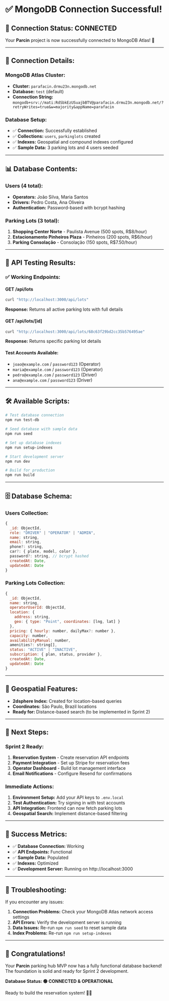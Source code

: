 # ✅ **MongoDB Connection Successful!**

## 🎉 **Connection Status: CONNECTED**

Your **Parcin** project is now successfully connected to MongoDB Atlas! 🚀

---

## 🔗 **Connection Details:**

### **MongoDB Atlas Cluster:**
- **Cluster:** `parafacin.drmu23n.mongodb.net`
- **Database:** `test` (default)
- **Connection String:** `mongodb+srv://mati:RdSbkEzUSuajbBTV@parafacin.drmu23n.mongodb.net/?retryWrites=true&w=majority&appName=parafacin`

### **Database Setup:**
- ✅ **Connection:** Successfully established
- ✅ **Collections:** `users`, `parkinglots` created
- ✅ **Indexes:** Geospatial and compound indexes configured
- ✅ **Sample Data:** 3 parking lots and 4 users seeded

---

## 📊 **Database Contents:**

### **Users (4 total):**
- **Operators:** João Silva, Maria Santos
- **Drivers:** Pedro Costa, Ana Oliveira
- **Authentication:** Password-based with bcrypt hashing

### **Parking Lots (3 total):**
1. **Shopping Center Norte** - Paulista Avenue (500 spots, R$8/hour)
2. **Estacionamento Pinheiros Plaza** - Pinheiros (200 spots, R$6/hour)  
3. **Parking Consolação** - Consolação (150 spots, R$7.50/hour)

---

## 🧪 **API Testing Results:**

### ✅ **Working Endpoints:**

#### **GET /api/lots**
```bash
curl "http://localhost:3000/api/lots"
```
**Response:** Returns all active parking lots with full details

#### **GET /api/lots/[id]**
```bash
curl "http://localhost:3000/api/lots/68c63f29bd2cc35b576495ae"
```
**Response:** Returns specific parking lot details

#### **Test Accounts Available:**
- `joao@example.com` / `password123` (Operator)
- `maria@example.com` / `password123` (Operator)
- `pedro@example.com` / `password123` (Driver)
- `ana@example.com` / `password123` (Driver)

---

## 🛠️ **Available Scripts:**

```bash
# Test database connection
npm run test-db

# Seed database with sample data
npm run seed

# Set up database indexes
npm run setup-indexes

# Start development server
npm run dev

# Build for production
npm run build
```

---

## 🗄️ **Database Schema:**

### **Users Collection:**
```javascript
{
  _id: ObjectId,
  role: "DRIVER" | "OPERATOR" | "ADMIN",
  name: string,
  email: string,
  phone?: string,
  car?: { plate, model, color },
  password?: string, // bcrypt hashed
  createdAt: Date,
  updatedAt: Date
}
```

### **Parking Lots Collection:**
```javascript
{
  _id: ObjectId,
  name: string,
  operatorUserId: ObjectId,
  location: {
    address: string,
    geo: { type: "Point", coordinates: [lng, lat] }
  },
  pricing: { hourly: number, dailyMax?: number },
  capacity: number,
  availabilityManual: number,
  amenities?: string[],
  status: "ACTIVE" | "INACTIVE",
  subscription: { plan, status, provider },
  createdAt: Date,
  updatedAt: Date
}
```

---

## 📍 **Geospatial Features:**

- **2dsphere Index:** Created for location-based queries
- **Coordinates:** São Paulo, Brazil locations
- **Ready for:** Distance-based search (to be implemented in Sprint 2)

---

## 🚀 **Next Steps:**

### **Sprint 2 Ready:**
1. **Reservation System** - Create reservation API endpoints
2. **Payment Integration** - Set up Stripe for reservation fees
3. **Operator Dashboard** - Build lot management interface
4. **Email Notifications** - Configure Resend for confirmations

### **Immediate Actions:**
1. **Environment Setup:** Add your API keys to `.env.local`
2. **Test Authentication:** Try signing in with test accounts
3. **API Integration:** Frontend can now fetch parking lots
4. **Geospatial Search:** Implement distance-based filtering

---

## 🎯 **Success Metrics:**

- ✅ **Database Connection:** Working
- ✅ **API Endpoints:** Functional
- ✅ **Sample Data:** Populated
- ✅ **Indexes:** Optimized
- ✅ **Development Server:** Running on http://localhost:3000

---

## 🔧 **Troubleshooting:**

If you encounter any issues:

1. **Connection Problems:** Check your MongoDB Atlas network access settings
2. **API Errors:** Verify the development server is running
3. **Data Issues:** Re-run `npm run seed` to reset sample data
4. **Index Problems:** Re-run `npm run setup-indexes`

---

## 🎉 **Congratulations!**

Your **Parcin** parking hub MVP now has a fully functional database backend! The foundation is solid and ready for Sprint 2 development.

**Database Status: 🟢 CONNECTED & OPERATIONAL**

Ready to build the reservation system! 🚗✨
